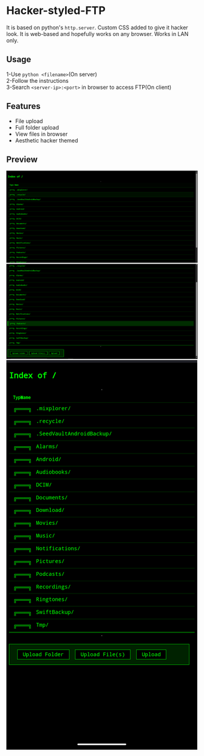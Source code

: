 # Hacker-styled-FTP  

It is based on python's `http.server`. Custom CSS added to give it hacker look. It is web-based and hopefully works on any browser. Works in LAN only.  
## Usage
1-Use `python <filename>`(On server)  
2-Follow the instructions  
3-Search `<server-ip>:<port>` in browser to access FTP(On client)  
## Features
- File upload
- Full folder upload
- View files in browser
- Aesthetic hacker themed

## Preview  
![Banner](https://github.com/404errorg6/Hacker-styled-FTP/blob/assets/pc1.png)  
![Banner2](https://github.com/404errorg6/Hacker-styled-FTP/blob/assets/pc2.png)  
![Banner3](https://github.com/404errorg6/Hacker-styled-FTP/blob/assets/phone.png)
